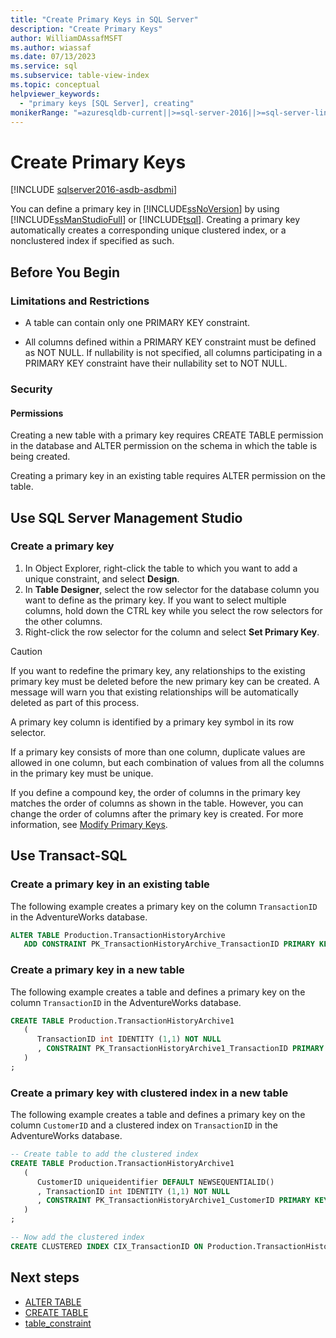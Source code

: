 ```yaml
---
title: "Create Primary Keys in SQL Server"
description: "Create Primary Keys"
author: WilliamDAssafMSFT
ms.author: wiassaf
ms.date: 07/13/2023
ms.service: sql
ms.subservice: table-view-index
ms.topic: conceptual
helpviewer_keywords:
  - "primary keys [SQL Server], creating"
monikerRange: "=azuresqldb-current||>=sql-server-2016||>=sql-server-linux-2017||=azuresqldb-mi-current"
---
```

# Create Primary Keys

[!INCLUDE [sqlserver2016-asdb-asdbmi](../../includes/applies-to-version/sqlserver2016-asdb-asdbmi.md)]

You can define a primary key in [!INCLUDE[ssNoVersion](../../includes/ssnoversion-md.md)] by using [!INCLUDE[ssManStudioFull](../../includes/ssmanstudiofull-md.md)] or [!INCLUDE[tsql](../../includes/tsql-md.md)]. Creating a primary key automatically creates a corresponding unique clustered index, or a nonclustered index if specified as such.

## <a id="BeforeYouBegin"></a> Before You Begin

### <a id="Restrictions"></a> Limitations and Restrictions

- A table can contain only one PRIMARY KEY constraint.

- All columns defined within a PRIMARY KEY constraint must be defined as NOT NULL. If nullability is not specified, all columns participating in a PRIMARY KEY constraint have their nullability set to NOT NULL.

### <a id="Security"></a> Security

#### <a id="Permissions"></a> Permissions

Creating a new table with a primary key requires CREATE TABLE permission in the database and ALTER permission on the schema in which the table is being created.

Creating a primary key in an existing table requires ALTER permission on the table.

## <a id="SSMSProcedure"></a> Use SQL Server Management Studio

### Create a primary key

1. In Object Explorer, right-click the table to which you want to add a unique constraint, and select **Design**.
1. In **Table Designer**, select the row selector for the database column you want to define as the primary key. If you want to select multiple columns, hold down the CTRL key while you select the row selectors for the other columns.
1. Right-click the row selector for the column and select **Set Primary Key**.

> [!CAUTION]
> If you want to redefine the primary key, any relationships to the existing primary key must be deleted before the new primary key can be created. A message will warn you that existing relationships will be automatically deleted as part of this process.

A primary key column is identified by a primary key symbol in its row selector.

If a primary key consists of more than one column, duplicate values are allowed in one column, but each combination of values from all the columns in the primary key must be unique.

If you define a compound key, the order of columns in the primary key matches the order of columns as shown in the table. However, you can change the order of columns after the primary key is created. For more information, see [Modify Primary Keys](../../relational-databases/tables/modify-primary-keys.md).

## <a id="TsqlProcedure"></a> Use Transact-SQL

### Create a primary key in an existing table

The following example creates a primary key on the column `TransactionID` in the AdventureWorks database.

```sql
ALTER TABLE Production.TransactionHistoryArchive
   ADD CONSTRAINT PK_TransactionHistoryArchive_TransactionID PRIMARY KEY CLUSTERED (TransactionID);
```

### Create a primary key in a new table

The following example creates a table and defines a primary key on the column `TransactionID` in the AdventureWorks database.

```sql
CREATE TABLE Production.TransactionHistoryArchive1
   (
      TransactionID int IDENTITY (1,1) NOT NULL
      , CONSTRAINT PK_TransactionHistoryArchive1_TransactionID PRIMARY KEY CLUSTERED (TransactionID)
   )
;
```

### Create a primary key with clustered index in a new table

The following example creates a table and defines a primary key on the column `CustomerID` and a clustered index on `TransactionID` in the AdventureWorks database.

```sql
-- Create table to add the clustered index
CREATE TABLE Production.TransactionHistoryArchive1
   (
      CustomerID uniqueidentifier DEFAULT NEWSEQUENTIALID()
      , TransactionID int IDENTITY (1,1) NOT NULL
      , CONSTRAINT PK_TransactionHistoryArchive1_CustomerID PRIMARY KEY NONCLUSTERED (CustomerID)
   )
;

-- Now add the clustered index
CREATE CLUSTERED INDEX CIX_TransactionID ON Production.TransactionHistoryArchive1 (TransactionID);
```

## Next steps

- [ALTER TABLE](../../t-sql/statements/alter-table-transact-sql.md)
- [CREATE TABLE](../../t-sql/statements/create-table-transact-sql.md)
- [table_constraint](../../t-sql/statements/alter-table-table-constraint-transact-sql.md)
